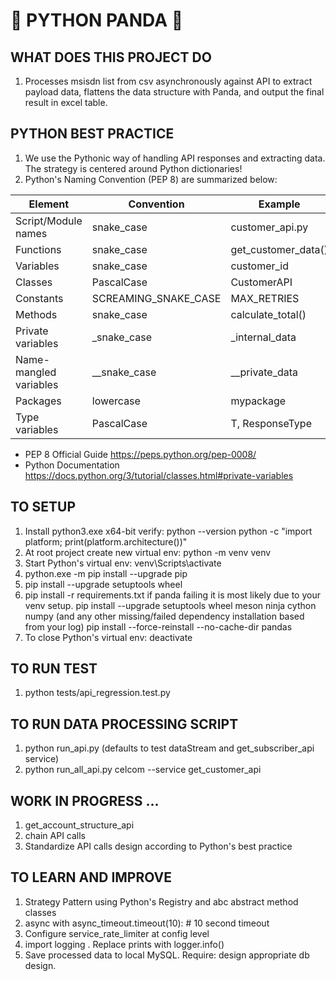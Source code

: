 # 🐍 PYTHON PANDA 🐼

## WHAT DOES THIS PROJECT DO
1) Processes msisdn list from csv asynchronously against API to extract payload data, flattens the data structure with Panda, and output the final result in excel table.

## PYTHON BEST PRACTICE
1) We use the Pythonic way of handling API responses and extracting data. The strategy is centered around Python dictionaries!
2) Python's Naming Convention (PEP 8) are summarized below:

| Element	| Convention | Example |
|----------|----------|----------|
Script/Module names | snake_case | customer_api.py
Functions | snake_case | get_customer_data()
Variables | snake_case | customer_id
Classes | PascalCase | CustomerAPI
Constants | SCREAMING_SNAKE_CASE | MAX_RETRIES
Methods | snake_case | calculate_total()
Private variables | _snake_case	| _internal_data
Name-mangled variables | __snake_case | __private_data
Packages | lowercase | mypackage
Type variables | PascalCase	| T, ResponseType

- PEP 8 Official Guide https://peps.python.org/pep-0008/
- Python Documentation https://docs.python.org/3/tutorial/classes.html#private-variables 


## TO SETUP
1) Install python3.exe x64-bit
 verify:
 python --version
 python -c "import platform; print(platform.architecture())" 
2) At root project create new virtual env: python -m venv venv 
3) Start Python's virtual env: venv\Scripts\activate
4) python.exe -m pip install --upgrade pip
5) pip install --upgrade setuptools wheel
6) pip install -r requirements.txt
 if panda failing it is most likely due to your venv setup.
 pip install --upgrade setuptools wheel meson ninja cython numpy (and any other missing/failed dependency installation based from your log)
 pip install --force-reinstall --no-cache-dir pandas
7) To close Python's virtual env: deactivate

## TO RUN TEST
1) python tests/api_regression.test.py

## TO RUN DATA PROCESSING SCRIPT
1) python run_api.py (defaults to test dataStream and get_subscriber_api service)
2) python run_all_api.py celcom --service get_customer_api

## WORK IN PROGRESS ... 
1) get_account_structure_api 
2) chain API calls
3) Standardize API calls design according to Python's best practice

## TO LEARN AND IMPROVE
1) Strategy Pattern using Python's Registry and abc abstract method classes
2) async with async_timeout.timeout(10):  # 10 second timeout
3) Configure service_rate_limiter at config level
4) import logging . Replace prints with logger.info()
5) Save processed data to local MySQL. Require: design appropriate db design.